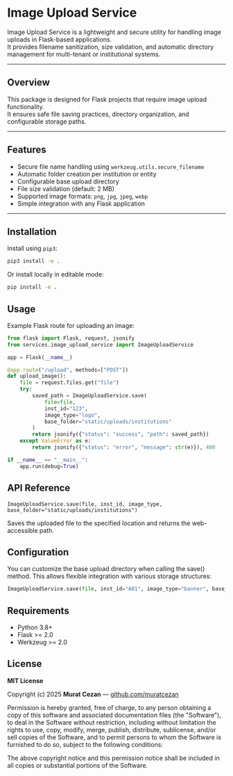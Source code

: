 # Image Upload Service

Image Upload Service is a lightweight and secure utility for handling image uploads in Flask-based applications.  
It provides filename sanitization, size validation, and automatic directory management for multi-tenant or institutional systems.

---

## Overview

This package is designed for Flask projects that require image upload functionality.  
It ensures safe file saving practices, directory organization, and configurable storage paths.

---

## Features

- Secure file name handling using `werkzeug.utils.secure_filename`
- Automatic folder creation per institution or entity
- Configurable base upload directory
- File size validation (default: 2 MB)
- Supported image formats: `png`, `jpg`, `jpeg`, `webp`
- Simple integration with any Flask application

---

## Installation

Install using `pip3`:

```bash
pip3 install -e .
```

Or install locally in editable mode:

```bash
pip install -e .
```

## Usage

Example Flask route for uploading an image:

```python
from flask import Flask, request, jsonify
from services.image_upload_service import ImageUploadService

app = Flask(__name__)

@app.route("/upload", methods=["POST"])
def upload_image():
    file = request.files.get("file")
    try:
        saved_path = ImageUploadService.save(
            file=file,
            inst_id="123",
            image_type="logo",
            base_folder="static/uploads/institutions"
        )
        return jsonify({"status": "success", "path": saved_path})
    except ValueError as e:
        return jsonify({"status": "error", "message": str(e)}), 400

if __name__ == "__main__":
    app.run(debug=True)
```

## API Reference

`ImageUploadService.save(file, inst_id, image_type, base_folder="static/uploads/institutions")`

Saves the uploaded file to the specified location and returns the web-accessible path.

## Configuration

You can customize the base upload directory when calling the save() method.
This allows flexible integration with various storage structures:

```python
ImageUploadService.save(file, inst_id="A01", image_type="banner", base_folder="static/media/uploads")
```

## Requirements

- Python 3.8+
- Flask >= 2.0
- Werkzeug >= 2.0

## License

**MIT License**

Copyright (c) 2025
**Murat Cezan** — [github.com/muratcezan](http://github.com/muratcezan)

Permission is hereby granted, free of charge, to any person obtaining a copy
of this software and associated documentation files (the "Software"),
to deal in the Software without restriction, including without limitation the rights
to use, copy, modify, merge, publish, distribute, sublicense, and/or sell
copies of the Software, and to permit persons to whom the Software is furnished
to do so, subject to the following conditions:

The above copyright notice and this permission notice shall be included in all copies
or substantial portions of the Software.
